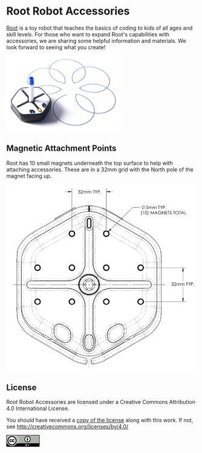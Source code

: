 # Root Robot Accessories

[Root](https://rootrobotics.com/) is a toy robot that teaches the basics of coding to kids of all ages and skill levels. For those who want to expand Root's capabilities with accessories, we are sharing some helpful information and materials. We look forward to seeing what you create!

![Root Drawing](images/root-drawing.jpg)

## Magnetic Attachment Points

Root has 10 small magnets underneath the top surface to help with attaching accessories. These are in a 32mm grid with the North pole of the magnet facing up.

![Top Magnet Positions](images/root-top-magnets.png)

## License

Root Robot Accessories are licensed under a Creative Commons Attribution 4.0 International License.

You should have received a [copy of the license](LICENSE.txt) along with this work. If not, see <http://creativecommons.org/licenses/by/4.0/>

[![CCBY40](images/CCBY40-88x31.png)](http://creativecommons.org/licenses/by/4.0/)
